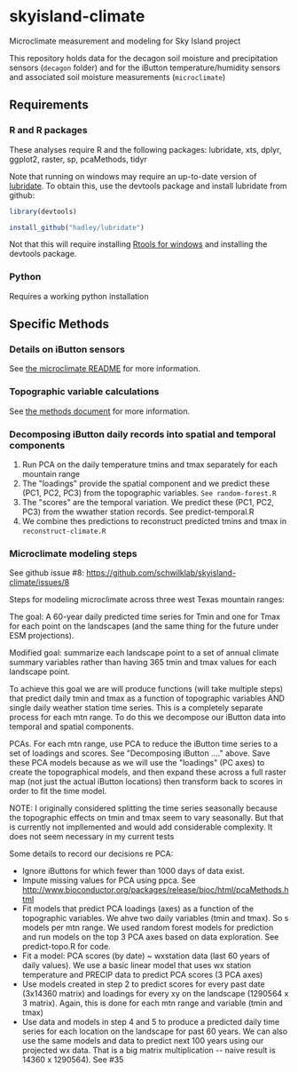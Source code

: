 skyisland-climate
=================

Microclimate measurement and modeling for Sky Island project


This repository holds data for the decagon soil moisture and precipitation sensors (`decagon` folder) and for the iButton temperature/humidity sensors and associated soil moisture measurements (`microclimate`)


## Requirements ##

### R and R packages ###

These analyses require R and the following packages: lubridate, xts, dplyr, ggplot2, raster, sp, pcaMethods, tidyr

Note that running on windows may require an up-to-date version of [lubridate](https://github.com/hadley/lubridate).  To obtain this, use the devtools package and install lubridate from github:

```R
library(devtools)

install_github("hadley/lubridate")
```

Not that this will require installing [Rtools for windows](http://cran.r-project.org/bin/windows/Rtools/) and installing the devtools package.

### Python ###

Requires a working python installation

## Specific Methods ##

### Details on iButton sensors ###

See [the microclimate README](./microclimate/README.md) for more information.


### Topographic variable calculations ###

See [the methods document](./methods/topo_grid_methods.md) for more information.


### Decomposing iButton daily records into spatial and temporal components

1. Run PCA on the daily temperature tmins and tmax separately for each mountain range
2. The "loadings" provide the spatial component and we predict these (PC1, PC2, PC3) from the topographic variables.  `See random-forest.R`
3. The "scores" are the temporal variation. We predict these (PC1, PC2, PC3) from the wwather station records. See predict-temporal.R
4. We combine thes predictions to reconstruct predicted tmins and tmax in `reconstruct-climate.R`


### Microclimate modeling steps ###

See github issue #8: https://github.com/schwilklab/skyisland-climate/issues/8

Steps for modeling microclimate across three west Texas mountain ranges:

The goal: A 60-year daily predicted time series for Tmin and one for Tmax for each point on the landscapes (and the same thing for the future under ESM projections). 

Modified goal: summarize each landscape point to a set of annual climate summary variables rather than having 365 tmin and tmax values for each landscape point.

To achieve this goal we are will produce functions (will take multiple steps) that predict daily tmin and tmax as a function of topographic variables AND single daily weather station time series. This is a completely separate process for each mtn range. To do this we decompose our iButton data into temporal and spatial components.

PCAs. For each mtn range, use PCA to reduce the iButton time series to a set of loadings and scores.  See "Decomposing iButton ...." above.  Save these PCA models because as we will use the "loadings" (PC axes) to create the topographical models, and then expand these across a full raster map (not just the actual iButton locations) then transform back to scores in order to fit the time model.

NOTE: I originally considered splitting the time series seasonally because the topographic effects on tmin and tmax seem to vary seasonally. But that is currently not impllemented and would add considerable complexity. It does not seem necessary in my current tests

Some details to record our decisions re PCA:

- Ignore iButtons for which fewer than 1000 days of data exist.  
- Impute missing values for PCA using ppca. See http://www.bioconductor.org/packages/release/bioc/html/pcaMethods.html
- Fit models that predict PCA loadings (axes) as a function of the topographic variables. We ahve two daily variables (tmin and tmax). So s models per mtn range. We used random forest models for prediction and run models on the top 3 PCA axes based on data exploration. See predict-topo.R for code.
- Fit a model: PCA scores (by date) ~ wxstation data (last 60 years of daily values). We use a basic linear model that uses wx station temperature and PRECIP data to predict PCA scores (3 PCA axes)
- Use models created in step 2 to predict scores for every past date (3x14360 matrix) and loadings for every xy on the landscape (1290564 x 3 matrix). Again, this is done for each mtn range and variable (tmin and tmax)
- Use data and models in step 4 and 5 to produce a predicted daily time series for each location on the landscape for past 60 years. We can also use the same models and data to predict next 100 years using our projected wx data. That is a big matrix multiplication -- naive result is 14360 x 1290564). See #35
